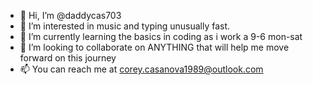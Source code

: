 - 👋 Hi, I’m @daddycas703
- 👀 I’m interested in music and typing unusually fast.
- 🌱 I’m currently learning the basics in coding as i work a 9-6 mon-sat
- 💞️ I’m looking to collaborate on ANYTHING that will help me move forward on this journey
- 📫 You can reach me at corey.casanova1989@outlook.com

<!---
daddycas703/daddycas703 is a ✨ special ✨ repository because its `README.md` (this file) appears on your GitHub profile.
You can click the Preview link to take a look at your changes.
--->
